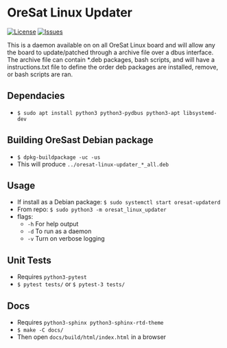 # OreSat Linux Updater

[![License](https://img.shields.io/github/license/oresat/oresat-linux-updater)](./LICENSE)
[![Issues](https://img.shields.io/github/issues/oresat/oresat-linux-updater)](https://github.com/oresat/oresat-linux-updater/issues)

This is a daemon available on on all OreSat Linux board and will allow any the
board to update/patched through a archive file over a dbus interface.
The archive file can contain *.deb packages, bash scripts, and will have a
instructions.txt file to define the order deb packages are installed, remove,
or bash scripts are ran.

## Dependacies

- `$ sudo apt install python3 python3-pydbus python3-apt libsystemd-dev`

## Building OreSast Debian package

- `$ dpkg-buildpackage -uc -us`
- This will produce `../oresat-linux-updater_*_all.deb`  

## Usage

- If install as a Debian package: `$ sudo systemctl start oresat-updaterd`
- From repo: `$ sudo python3 -m oresat_linux_updater`
- flags:
  - `-h` For help output
  - `-d` To run as a daemon
  - `-v` Turn on verbose logging

## Unit Tests

- Requires `python3-pytest`
- `$ pytest tests/` or `$ pytest-3 tests/`

## Docs

- Requires `python3-sphinx python3-sphinx-rtd-theme`
- `$ make -C docs/`
- Then open `docs/build/html/index.html` in a browser

